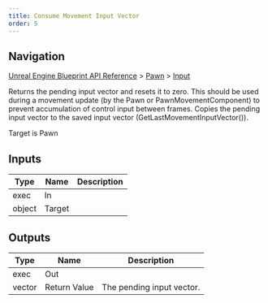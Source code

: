 ```yaml
---
title: Consume Movement Input Vector
order: 5
---
```

## Navigation

[Unreal Engine Blueprint API Reference](https://dev.epicgames.com/documentation/en-us/unreal-engine/BlueprintAPI) > [Pawn](https://dev.epicgames.com/documentation/en-us/unreal-engine/BlueprintAPI/Pawn) > [Input](https://dev.epicgames.com/documentation/en-us/unreal-engine/BlueprintAPI/Pawn/Input)

Returns the pending input vector and resets it to zero.
This should be used during a movement update (by the Pawn or PawnMovementComponent) to prevent accumulation of control input between frames.
Copies the pending input vector to the saved input vector (GetLastMovementInputVector()).

Target is Pawn

## Inputs

| Type | Name | Description |
| --- | --- | --- |
| exec | In |  |
| object | Target |  |

## Outputs

| Type | Name | Description |
| --- | --- | --- |
| exec | Out |  |
| vector | Return Value | The pending input vector. |
